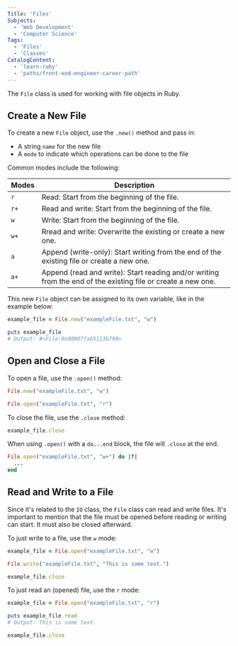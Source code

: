```yaml
---
Title: 'Files'
Subjects:
  - 'Web Development'
  - 'Computer Science'
Tags:
  - 'Files'
  - 'Classes'
CatalogContent:
  - 'learn-ruby'
  - 'paths/front-end-engineer-career-path'
---
```


The `File` class is used for working with file objects in Ruby.

## Create a New File

To create a new `File` object, use the `.new()` method and pass in:

- A string `name` for the new file
- A `mode` to indicate which operations can be done to the file

Common modes include the following:

| Modes | Description                                                                                                  |
| ----- | ------------------------------------------------------------------------------------------------------------ |
| `r`   | Read: Start from the beginning of the file.                                                                  |
| `r+`  | Read and write: Start from the beginning of the file.                                                        |
| `w`   | Write: Start from the beginning of the file.                                                                 |
| `w+`  | Rread and write: Overwrite the existing or create a new one.                                                 |
| `a`   | Append (write-only): Start writing from the end of the existing file or create a new one.                    |
| `a+`  | Append (read and write): Start reading and/or writing from the end of the existing file or create a new one. |

This new `File` object can be assigned to its own variable, like in the example below:

```rb
example_file = File.new("exampleFile.txt", "w")

puts example_file
# Output: #<File:0x00007fab5113b790>
```

## Open and Close a File

To open a file, use the `.open()` method:

```rb
File.new("exampleFile.txt", "w")

File.open("exampleFile.txt", "r")
```

To close the file, use the `.close` method:

```rb
example_file.close
```

When using `.open()` with a `do...end` block, the file will `.close` at the end.

```rb
File.open("exampleFile.txt", "w+") do |f|
  ...
end
```

## Read and Write to a File

Since it's related to the `IO` class, the `File` class can read and write files. It's important to mention that the file must be opened before reading or writing can start. It must also be closed afterward.

To just write to a file, use the `w` mode:

```rb
example_file = File.open("exampleFile.txt", "w")

File.write("exampleFile.txt", "This is some text.")

example_file.close
```

To just read an (opened) file, use the `r` mode:

```rb
example_file = File.open("exampleFile.txt", "r")

puts example_file.read
# Output: This is some text.

example_file.close
```
